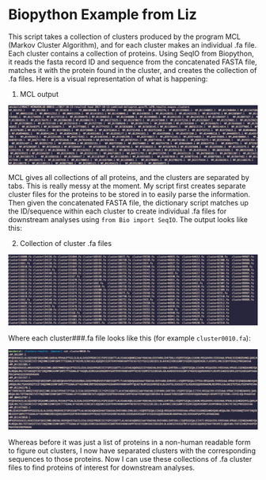# Biopython Example from Liz

This script takes a collection of clusters produced by the program MCL (Markov Cluster Algorithm), and for each cluster makes an individual .fa file. Each cluster contains a collection of proteins. Using SeqIO from Biopython, it reads the fasta record ID and sequence from the concatenated FASTA file, matches it with the protein found in the cluster, and creates the collection of .fa files. Here is a visual representation of what is happening:

1. MCL output

![](Figs/mcl.png)

MCL gives all collections of all proteins, and the clusters are separated by tabs. This is really messy at the moment. My script first creates separate cluster files for the proteins to be stored in to easily parse the information. Then given the concatenated FASTA file, the dictionary script matches up the ID/sequence within each cluster to create individual .fa files for downstream analyses using `from Bio import SeqIO`. The output looks like this:

2. Collection of cluster .fa files

![](Figs/clusters.png)

Where each cluster###.fa file looks like this (for example `cluster0010.fa`):

![](Figs/indvclust.png)


Whereas before it was just a list of proteins in a non-human readable form to figure out clusters, I now have separated clusters with the corresponding sequences to those proteins. Now I can use these collections of .fa cluster files to find proteins of interest for downstream analyses.
